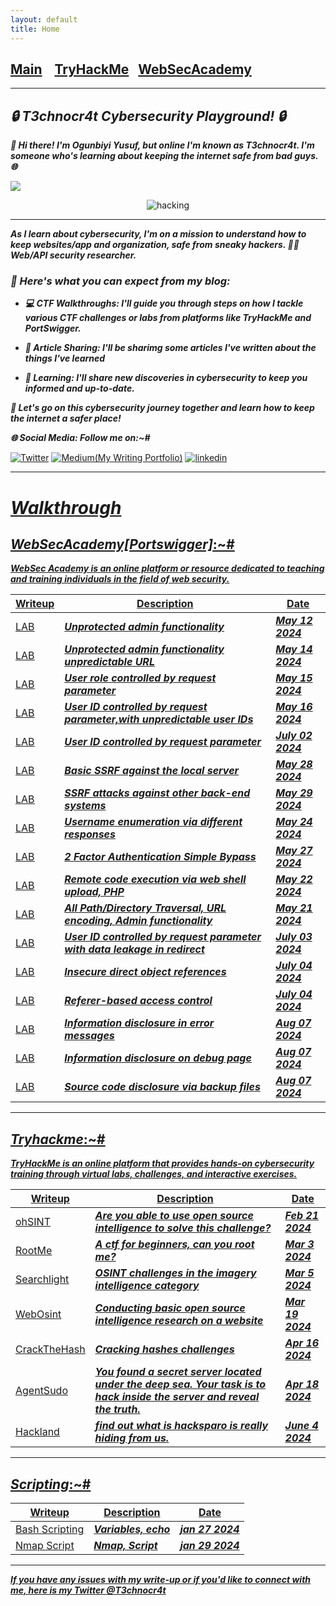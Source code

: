 ```yaml
---
layout: default
title: Home
---
```


<!--Favicon-->
<link rel="shortcut icon" href="favico.ico" type="image/vnd.microsoft.icon">
<h2 class="mume-header" id="mainindexhtml-nbspnbsp-contactcontacthtml"><a href="./index.html">Main</a>&#xA0;&#xA0;&#xA0; <a href="/CTF/Tryhackme/index.html">TryHackMe</a>&#xA0;&#xA0;&#xA0;<a href="/CTF/WebSecAcademy/index.html">WebSecAcademy</a>&#xA0;&#xA0;&#xA0;</h2>

***
## **_🔒 T3chnocr4t Cybersecurity Playground! 🔒_**

**_👋 Hi there! I'm Ogunbiyi Yusuf, but online I'm known as T3chnocr4t. I'm someone who's learning about keeping the internet safe from bad guys. 🌐_**

<a href="https://github.com/DenverCoder1/readme-typing-svg"><img src="https://readme-typing-svg.herokuapp.com?&font=IBM+Plex+Sans&color=abcdef&size=25&lines=Hola+👋;Welcome+to+my+Cybersecurity+Blog;Security+Researcher+(Web/API)." /></a>

<p align="center">
  <img src="https://github.com/T3chnocr4t/T3chnocr4t.github.io/assets/115868619/ae902c98-ee42-42d4-bd95-039df4850d7e" alt="hacking" />
</p>

***
**_As I learn about cybersecurity, I'm on a mission to understand how to keep websites/app and organization, safe from sneaky hackers. 🕵️‍♂️ Web/API security researcher._**

### **_📝 Here's what you can expect from my blog:_**

- **_💻 CTF Walkthroughs: I'll guide you through steps on how I tackle various CTF challenges or labs from platforms like TryHackMe and PortSwigger._**

- **_📰 Article Sharing: I'll be sharimg some articles I've written about the things I've learned_**

- **_🧠 Learning: I'll share new discoveries in cybersecurity to keep you informed and up-to-date._**


**_🚀 Let's go on this cybersecurity journey together and learn how to keep the internet a safer place!_**

**_🌐 Social Media: Follow me on:~#_**
  
 <a href="https://twitter.com/T3chnocr4t">![Twitter](	https://img.shields.io/badge/Twitter-1DA1F2?style=for-the-badge&logo=twitter&logoColor=white)</a>
 <a href="https://medium.com/@T3chnocr4t">![Medium(My Writing Portfolio)](https://img.shields.io/badge/Medium-008000?style=for-the-badge&logo=linktree&logoColor=white)</a>
 <a href='https://www.linkedin.com/in/ogunbiyi-yusuf/' >![linkedin](https://img.shields.io/badge/LinkedIn-0077B5?style=for-the-badge&logo=linkedin&logoColor=white)


***
# **_Walkthrough_**

## **_WebSecAcademy[Portswigger]_**:~#
**_WebSec Academy is an online platform or resource dedicated to teaching and training individuals in the field of web security._**

| Writeup | Description | Date |
| ------- | ----------- | ---- |
| [LAB](https://T3chnocr4t.github.io/CTF/WebSecAcademy/Unprotected%20admin%20functionality.html) | **_Unprotected admin functionality_** | **_May 12 2024_** |
| [LAB](https://T3chnocr4t.github.io/CTF/WebSecAcademy/Unprotected%20admin%20functionality%20with%20unpredictable%20URL.html) | **_Unprotected admin functionality unpredictable URL_** | **_May 14 2024_** |
| [LAB](https://T3chnocr4t.github.io/CTF/WebSecAcademy/User%20role%20controlled%20by%20request%20parameter.html) | **_User role controlled by request parameter_** | **_May 15 2024_** |
| [LAB](https://T3chnocr4t.github.io/CTF/WebSecAcademy/User%20ID%20controlled%20by%20request%20parameter,%20with%20unpredictable%20user%20IDs.html) | **_User ID controlled by request parameter,with unpredictable user IDs_** | **_May 16 2024_** |
| [LAB](https://T3chnocr4t.github.io/CTF/WebSecAcademy/User%20ID%20controlled%20by%20request%20parameter.html) | **_User ID controlled by request parameter_** | **_July 02 2024_** |
| [LAB](https://T3chnocr4t.github.io/CTF/WebSecAcademy/Basic%20SSRF%20against%20the%20local%20server.html) | **_Basic SSRF against the local server_** | **_May 28 2024_** |
| [LAB](https://T3chnocr4t.github.io/CTF/WebSecAcademy/SSRF%20attacks%20against%20other%20back-end%20systems.html) | **_SSRF attacks against other back-end systems_** | **_May 29 2024_** |
| [LAB](https://T3chnocr4t.github.io/CTF/WebSecAcademy/Username%20enumeration%20via%20different%20responses.html) | **_Username enumeration via different responses_** | **_May 24 2024_** |
| [LAB](https://T3chnocr4t.github.io/CTF/WebSecAcademy/2FA%20simple%20bypass.html) | **_2 Factor Authentication Simple Bypass_** | **_May 27 2024_** |
| [LAB](https://T3chnocr4t.github.io/CTF/WebSecAcademy/Remote%20code%20execution%20via%20web%20shell%20upload.html) | **_Remote code execution via web shell upload, PHP_** | **_May 22 2024_** | 
| [LAB](https://T3chnocr4t.github.io/CTF/WebSecAcademy/Path%20Traversal%20Labs.html) | **_All Path/Directory Traversal, URL encoding, Admin functionality_** | **_May 21 2024_** |
| [LAB](https://T3chnocr4t.github.io/CTF/WebSecAcademy/User%20ID%20controlled%20by%20request%20parameter%20with%20data%20leakage%20in%20redirect.html) | **_User ID controlled by request parameter with data leakage in redirect_** | **_July 03 2024_** |
| [LAB](https://T3chnocr4t.github.io/CTF/WebSecAcademy/Insecure%20direct%20object%20references.html) | **_Insecure direct object references_** | **_July 04 2024_** |
| [LAB](https://T3chnocr4t.github.io/CTF/WebSecAcademy/Referer-based%20access%20control.html) | **_Referer-based access control_** | **_July 04 2024_** |
| [LAB](https://t3chnocr4t.github.io/CTF/WebSecAcademy/Information%20disclosure%20in%20error%20messages.html) | **_Information disclosure in error messages_** | **_Aug 07 2024_** |
| [LAB](https://t3chnocr4t.github.io/CTF/WebSecAcademy/Information%20disclosure%20on%20debug%20page.html) | **_Information disclosure on debug page_** | **_Aug 07 2024_** | 
| [LAB](https://t3chnocr4t.github.io/CTF/WebSecAcademy/Source%20code%20disclosure%20via%20backup%20files.html) | **_Source code disclosure via backup files_** | **_Aug 07 2024_** | 


***

## **_Tryhackme_**:~#
**_TryHackMe is an online platform that provides hands-on cybersecurity training through virtual labs, challenges, and interactive exercises._**

| Writeup | Description | Date |
| ------- | ----------- | ---- |
| [ohSINT](https://T3chnocr4t.github.io/CTF/Tryhackme/ohSINT.html) | **_Are you able to use open source intelligence to solve this challenge?_** |  **_Feb 21 2024_** |
| [RootMe](https://T3chnocr4t.github.io/CTF/Tryhackme/RootMe.html) | **_A ctf for beginners, can you root me?_** | **_Mar 3 2024_**  |
| [Searchlight](https://T3chnocr4t.github.io/CTF/Tryhackme/Searchlight.html) | **_OSINT challenges in the imagery intelligence category_** | **_Mar 5 2024_** |
| [WebOsint](https://T3chnocr4t.github.io/CTF/Tryhackme/WebOsint.html) | **_Conducting basic open source intelligence research on a website_** | **_Mar 19 2024_** |
| [CrackTheHash](https://T3chnocr4t.github.io/CTF/Tryhackme/CrackTheHash.html) | **_Cracking hashes challenges_** | **_Apr 16 2024_** |
| [AgentSudo](https://T3chnocr4t.github.io/CTF/Tryhackme/AgentSudo.html) | **_You found a secret server located under the deep sea. Your task is to hack inside the server and reveal the truth._** | **_Apr 18 2024_** |
| [Hackland](https://T3chnocr4t.github.io/CTF/Tryhackme/hackland.html) | **_find out what is hacksparo is really hiding from us._** | **_June 4 2024_** |

***

## **_Scripting_**:~#

| Writeup | Description | Date |
| --------|------------ | ---- |
| [Bash Scripting](https://T3chnocr4t.github.io/CTF/Scripting/Basic-Bash.html) | **_Variables, echo_** | **_jan 27 2024_** |
| [Nmap Script](https://T3chnocr4t.github.io/CTF/Scripting/Simple-nmap-script.html) | **_Nmap, Script_** | **_jan 29 2024_** |

***


**_If you have any issues with my write-up or if you'd like to connect with me, here is my Twitter [@T3chnocr4t](https://twitter.com/T3chnocr4t)_**







